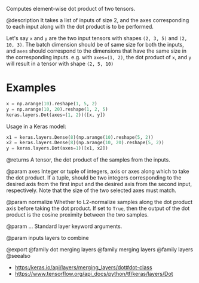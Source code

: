 Computes element-wise dot product of two tensors.

@description
It takes a list of inputs of size 2, and the axes
corresponding to each input along with the dot product
is to be performed.

Let's say `x` and `y` are the two input tensors with shapes
`(2, 3, 5)` and `(2, 10, 3)`. The batch dimension should be
of same size for both the inputs, and `axes` should correspond
to the dimensions that have the same size in the corresponding
inputs. e.g. with `axes=(1, 2)`, the dot product of `x`, and `y`
will result in a tensor with shape `(2, 5, 10)`

# Examples
```python
x = np.arange(10).reshape(1, 5, 2)
y = np.arange(10, 20).reshape(1, 2, 5)
keras.layers.Dot(axes=(1, 2))([x, y])
```

Usage in a Keras model:

```python
x1 = keras.layers.Dense(8)(np.arange(10).reshape(5, 2))
x2 = keras.layers.Dense(8)(np.arange(10, 20).reshape(5, 2))
y = keras.layers.Dot(axes=1)([x1, x2])
```

@returns
    A tensor, the dot product of the samples from the inputs.

@param axes
Integer or tuple of integers, axis or axes along which to
take the dot product. If a tuple, should be two integers
corresponding to the desired axis from the first input and the
desired axis from the second input, respectively. Note that the
size of the two selected axes must match.

@param normalize
Whether to L2-normalize samples along the dot product axis
before taking the dot product. If set to `True`, then
the output of the dot product is the cosine proximity
between the two samples.

@param ...
Standard layer keyword arguments.

@param inputs
layers to combine

@export
@family dot merging layers
@family merging layers
@family layers
@seealso
+ <https:/keras.io/api/layers/merging_layers/dot#dot-class>
+ <https://www.tensorflow.org/api_docs/python/tf/keras/layers/Dot>
